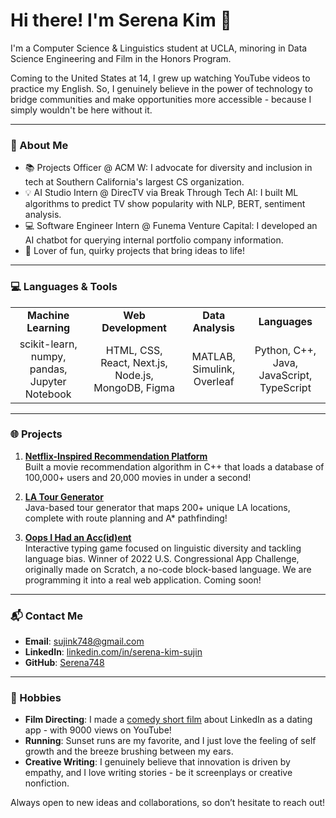 # Hi there! I'm Serena Kim 👋

I'm a Computer Science & Linguistics student at UCLA, minoring in Data Science Engineering and Film in the Honors Program. 

Coming to the United States at 14, I grew up watching YouTube videos to practice my English. So, I genuinely believe in the power of technology to bridge communities and make opportunities more accessible - because I simply wouldn't be here without it. 

---

### 🌟 About Me
- 📚 Projects Officer @ ACM W: I advocate for diversity and inclusion in tech at Southern California's largest CS organization.  
- 💡 AI Studio Intern @ DirecTV via Break Through Tech AI: I built ML algorithms to predict TV show popularity with NLP, BERT, sentiment analysis.
- 💻 Software Engineer Intern @ Funema Venture Capital: I developed an AI chatbot for querying internal portfolio company information. 
- 🎨 Lover of fun, quirky projects that bring ideas to life!

---

### 💻 Languages & Tools

<p align="center">
  <table>
    <tr>
      <td align="center"><strong>Machine Learning</strong></td>
      <td align="center"><strong>Web Development</strong></td>
      <td align="center"><strong>Data Analysis</strong></td>
      <td align="center"><strong>Languages</strong></td>
    </tr>
    <tr>
      <td align="center">
        scikit-learn, numpy, pandas, Jupyter Notebook
      </td>
      <td align="center">
        HTML, CSS, React, Next.js, Node.js, MongoDB, Figma
      </td>
      <td align="center">
        MATLAB, Simulink, Overleaf
      </td>
      <td align="center">
        Python, C++, Java, JavaScript, TypeScript
      </td>
    </tr>
  </table>
</p>


---

### 🌐 Projects
1. **[Netflix-Inspired Recommendation Platform](https://github.com/Serena748/netflix-clone)**  
   Built a movie recommendation algorithm in C++ that loads a database of 100,000+ users and 20,000 movies in under a second!

2. **[LA Tour Generator](https://github.com/Serena748/la-tour-generator)**  
   Java-based tour generator that maps 200+ unique LA locations, complete with route planning and A* pathfinding!

3. **[Oops I Had an Acc(id)ent](https://github.com/rachjn/CS35L-KSSPR)**  
   Interactive typing game focused on linguistic diversity and tackling language bias. Winner of 2022 U.S. Congressional App Challenge, originally made on Scratch, a no-code block-based language. We are programming it into a real web application. Coming soon!

---

### 📬 Contact Me
- **Email**: sujink748@gmail.com
- **LinkedIn**: [linkedin.com/in/serena-kim-sujin](https://www.linkedin.com/in/serena-kim-sujin)
- **GitHub**: [Serena748](https://github.com/Serena748)

---

### 🎉 Hobbies
- **Film Directing**: I made a [comedy short film](https://youtu.be/jApLtYwpWWI?si=gbjYLNTTKqclrcuK) about LinkedIn as a dating app - with 9000 views on YouTube! 
- **Running**: Sunset runs are my favorite, and I just love the feeling of self growth and the breeze brushing between my ears.  
- **Creative Writing**: I genuinely believe that innovation is driven by empathy, and I love writing stories - be it screenplays or creative nonfiction. 

Always open to new ideas and collaborations, so don’t hesitate to reach out!
